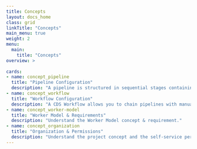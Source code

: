 ```yaml
---
title: Concepts
layout: docs_home
class: grid
linkTitle: "Concepts"
main_menu: true
weight: 2
menu:
  main:
    title: "Concepts"
overview: >
  
cards:
- name: concept_pipeline
  title: "Pipeline Configuration"
  description: "A pipeline is structured in sequential stages containing one or multiple concurrent jobs."
- name: concept_workflow
  title: "Workflow Configuration"
  description: "A CDS Workflow allows you to chain pipelines with manual or automatic gates, using conditional branching."
- name: concept_worker-model
  title: "Worker Model & Requirements"
  description: "Understand the Worker Model concept & requirement."
- name: concept_organization
  title: "Organization & Permissions"
  description: "Understand the project concept and the self-service permissions management."
---
```

